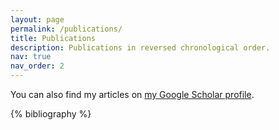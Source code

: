 ```yaml
---
layout: page
permalink: /publications/
title: Publications
description: Publications in reversed chronological order.
nav: true
nav_order: 2
---
```


<!-- _pages/publications.md -->

<div class="wordwrap">You can also find my articles on <a href="https://scholar.google.com/citations?user=vqsl1YYAAAAJ&hl=en&oi=ao">my Google Scholar profile</a>.</div>

<!-- {% include bib_search.liquid %} -->

<div class="publications">

{% bibliography %}

<script>
  document.addEventListener('DOMContentLoaded', function () {
    document.querySelectorAll('.publications').forEach((el) => {
      el.innerHTML = el.innerHTML.replace(/Yule Wang/g, '<strong>Yule Wang</strong>');
    });
  });
</script>
